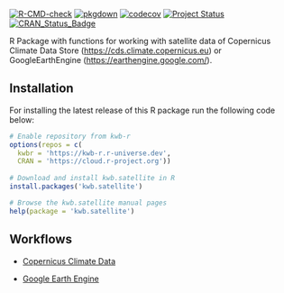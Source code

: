 [![R-CMD-check](https://github.com/KWB-R/kwb.satellite/workflows/R-CMD-check/badge.svg)](https://github.com/KWB-R/kwb.satellite/actions?query=workflow%3AR-CMD-check)
[![pkgdown](https://github.com/KWB-R/kwb.satellite/workflows/pkgdown/badge.svg)](https://github.com/KWB-R/kwb.satellite/actions?query=workflow%3Apkgdown)
[![codecov](https://codecov.io/github/KWB-R/kwb.satellite/branch/main/graphs/badge.svg)](https://codecov.io/github/KWB-R/kwb.satellite)
[![Project Status](https://img.shields.io/badge/lifecycle-experimental-orange.svg)](https://www.tidyverse.org/lifecycle/#experimental)
[![CRAN_Status_Badge](https://www.r-pkg.org/badges/version/kwb.satellite)]()

R Package with functions for working with satellite
data of Copernicus Climate Data Store
(https://cds.climate.copernicus.eu) or GoogleEarthEngine
(https://earthengine.google.com/).

## Installation

For installing the latest release of this R package run the following code below:

```r
# Enable repository from kwb-r
options(repos = c(
  kwbr = 'https://kwb-r.r-universe.dev',
  CRAN = 'https://cloud.r-project.org'))
  
# Download and install kwb.satellite in R
install.packages('kwb.satellite')

# Browse the kwb.satellite manual pages
help(package = 'kwb.satellite')
```

## Workflows

- [Copernicus Climate Data](../articles/copernicus-cds.html)

- [Google Earth Engine](../articles/google-earth-engine.html)

